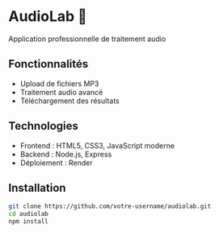 # AudioLab 🎵

Application professionnelle de traitement audio

## Fonctionnalités

- Upload de fichiers MP3
- Traitement audio avancé
- Téléchargement des résultats

## Technologies

- Frontend : HTML5, CSS3, JavaScript moderne
- Backend : Node.js, Express
- Déploiement : Render

## Installation

```bash
git clone https://github.com/votre-username/audiolab.git
cd audiolab
npm install
